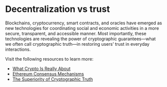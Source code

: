 # Decentralization vs trust

Blockchains, cryptocurrency, smart contracts, and oracles have emerged as new technologies for coordinating social and economic activities in a more secure, transparent, and accessible manner. Most importantly, these technologies are revealing the power of cryptographic guarantees—what we often call cryptographic truth—in restoring users’ trust in everyday interactions.

Visit the following resources to learn more:

- [What Crypto Is Really About](https://blog.chain.link/what-crypto-is-really-about/)
- [Ethereum Consensus Mechanisms](https://ethereum.org/en/developers/docs/consensus-mechanisms/)
- [The Superiority of Cryptographic Truth](https://youtu.be/AEtBPbmIRKQ)